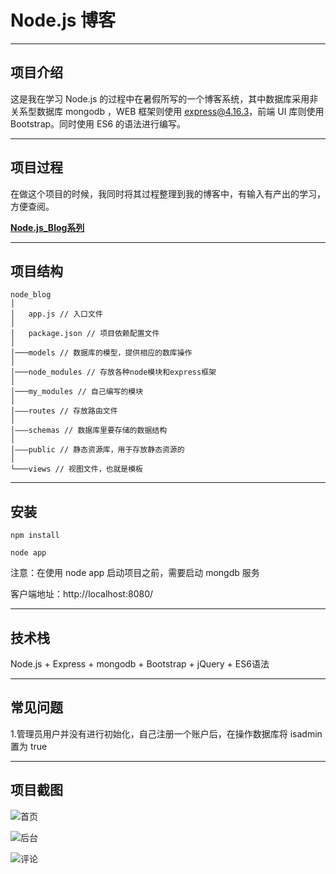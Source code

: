 # Node.js 博客

---

## 项目介绍

这是我在学习 Node.js 的过程中在暑假所写的一个博客系统，其中数据库采用非关系型数据库 mongodb ，WEB 框架则使用 express@4.16.3，前端 UI 库则使用 Bootstrap。同时使用 ES6 的语法进行编写。

---

## 项目过程

在做这个项目的时候，我同时将其过程整理到我的博客中，有输入有产出的学习，方便查阅。

[**Node.js_Blog系列**](http://tflin.com/categories/%E5%90%8E%E7%AB%AF/Node-js/%E5%8D%9A%E5%AE%A2%E5%AE%9E%E6%88%98%E7%B3%BB%E5%88%97/)

---

## 项目结构

```
node_blog
│
│   app.js // 入口文件
│
│   package.json // 项目依赖配置文件
│
│───models // 数据库的模型，提供相应的数库操作
│
│───node_modules // 存放各种node模块和express框架
│
│───my_modules // 自己编写的模块
│
│———routes // 存放路由文件
│
│———schemas // 数据库里要存储的数据结构
│   
│———public // 静态资源库，用于存放静态资源的
│
└───views // 视图文件，也就是模板
```

---

## 安装

```
npm install

node app
```

注意：在使用 node app 启动项目之前，需要启动 mongdb 服务

客户端地址：http://localhost:8080/

---

## 技术栈

Node.js + Express + mongodb + Bootstrap + jQuery + ES6语法

---

## 常见问题

1.管理员用户并没有进行初始化，自己注册一个账户后，在操作数据库将 isadmin 置为 true

---

## 项目截图

![首页](http://p29pm1n7z.bkt.clouddn.com/node_blog_18.jpg)

![后台](http://p29pm1n7z.bkt.clouddn.com/node_blog_28.gif)

![评论](http://p29pm1n7z.bkt.clouddn.com/node_blog_27.gif)
